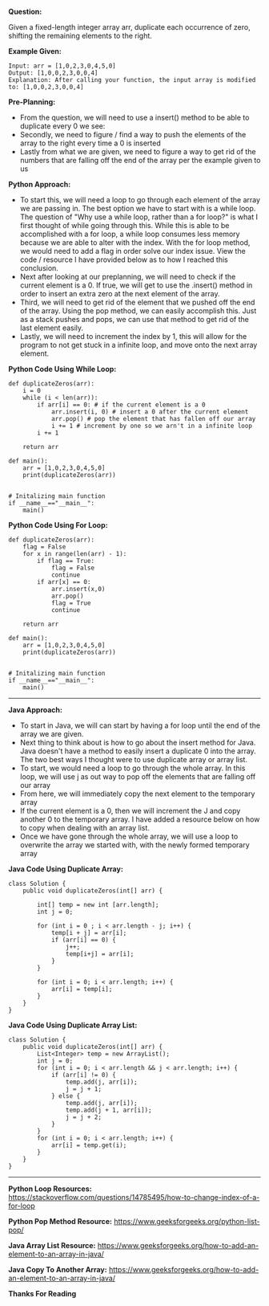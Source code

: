 **Question:**

Given a fixed-length integer array arr, duplicate each occurrence of zero, shifting the remaining elements to the right.

**Example Given:**

	Input: arr = [1,0,2,3,0,4,5,0]
	Output: [1,0,0,2,3,0,0,4]
	Explanation: After calling your function, the input array is modified to: [1,0,0,2,3,0,0,4]

**Pre-Planning:**

- From the question, we will need to use a insert() method to be able to duplicate every 0 we see: 
- Secondly, we need to figure / find a way to push the elements of the array to the right every time a 0 is inserted
- Lastly from what we are given, we need to figure a way to get rid of the numbers that are falling off the end of the array per the example given to us

**Python Approach:**

- To start this, we will need a loop to go through each element of the array we are passing in. The best option we have to start with is a while loop. The question of "Why use a while loop, rather than a for loop?" is what I first thought of while going through this. While this is able to be accomplished with a for loop, a while loop consumes less memory because we are able to alter with the index. With the for loop method, we would need to add a flag in order solve our index issue.  View the code / resource I have provided below as to how I reached this conclusion.
- Next after looking at our preplanning, we will need to check if the current element is a 0. If true, we will get to use the .insert() method in order to insert an extra zero at the next element of the array.
- Third, we will need to get rid of the element that we pushed off the end of the array. Using the pop method, we can easily accomplish this. Just as a stack pushes and pops, we can use that method to get rid of the last element easily.
- Lastly, we will need to increment the index by 1, this will allow for the program to not get stuck in a infinite loop, and move onto the next array element.

**Python Code Using While Loop:**

    def duplicateZeros(arr):
        i = 0
        while (i < len(arr)):
            if arr[i] == 0: # if the current element is a 0
                arr.insert(i, 0) # insert a 0 after the current element
                arr.pop() # pop the element that has fallen off our array
                i += 1 # increment by one so we arn't in a infinite loop
            i += 1

        return arr

    def main():
        arr = [1,0,2,3,0,4,5,0]
        print(duplicateZeros(arr))
    
    
    # Initalizing main function
    if __name__=="__main__":
        main()


**Python Code Using For Loop:**

	def duplicateZeros(arr):
        flag = False
        for x in range(len(arr) - 1):
            if flag == True: 
                flag = False
                continue
            if arr[x] == 0:
                arr.insert(x,0)
                arr.pop()
                flag = True
                continue

        return arr

    def main():
        arr = [1,0,2,3,0,4,5,0]
        print(duplicateZeros(arr))
    
    
    # Initalizing main function
    if __name__=="__main__":
        main()

----

**Java Approach:**

- To start in Java, we will can start by having a for loop until the end of the array we are given.
- Next thing to think about is how to go about the insert method for Java. Java doesn't have a method to easily insert a duplicate 0 into the array. The two best ways I thought were to use duplicate array or array list.
- To start, we would need a loop to go through the whole array. In this loop, we will use j as out way to pop off the elements that are falling off our array
- From here, we will immediately copy the next element to the temporary array
- If the current element is a 0, then we will increment the J and copy another 0 to the temporary array. I have added a resource below on how to copy when dealing with an array list.
- Once we have gone through the whole array, we will use a loop to overwrite the array we started with, with the newly formed temporary array

**Java Code Using Duplicate Array:**

	class Solution {
		public void duplicateZeros(int[] arr) {

			int[] temp = new int [arr.length];
			int j = 0;

			for (int i = 0 ; i < arr.length - j; i++) {
				temp[i + j] = arr[i]; 
				if (arr[i] == 0) {                        
					j++; 
					temp[i+j] = arr[i]; 
				}
			}

			for (int i = 0; i < arr.length; i++) {
				arr[i] = temp[i];   
			}  
		}
	}
		
**Java Code Using Duplicate Array List:**

	class Solution {
		public void duplicateZeros(int[] arr) {
			List<Integer> temp = new ArrayList();
			int j = 0;
			for (int i = 0; i < arr.length && j < arr.length; i++) {
				if (arr[i] != 0) {
					temp.add(j, arr[i]);
					j = j + 1;
				} else {
					temp.add(j, arr[i]);
					temp.add(j + 1, arr[i]);
					j = j + 2;
				}
			}
			for (int i = 0; i < arr.length; i++) {
				arr[i] = temp.get(i);
			}
		}
	}
----

**Python Loop Resources:** https://stackoverflow.com/questions/14785495/how-to-change-index-of-a-for-loop

**Python Pop Method Resource:** https://www.geeksforgeeks.org/python-list-pop/

**Java Array List Resource:** https://www.geeksforgeeks.org/how-to-add-an-element-to-an-array-in-java/

**Java Copy To Another Array:** https://www.geeksforgeeks.org/how-to-add-an-element-to-an-array-in-java/

**Thanks For Reading**
